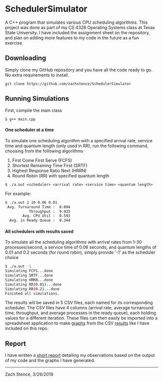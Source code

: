 # SchedulerSimulator
A C++ program that simulates various CPU scheduling algorithms. This project was done as part of my CS 4328 
Operating Systems class at Texas State University. I have included the assignment sheet on the repository, and plan on
adding more features to my code in the future as a fun exercise.

## Downloading
Simply clone my GitHub repository and you have all the code ready to go. No extra requirements to install.

`git clone https://github.com/zachstence/SchedulerSimulator`

## Running Simulations
First, compile the main class

`$ g++ main.cpp`

#### One scheduler at a time
To simulate one scheduling algorithm with a specified arrival rate, service time and quantum length (only used in RR),
run the following command, choosing from the following algorithms
1. First Come First Serve (FCFS)
2. Shortest Remaining Time First (SRTF)
3. Highest Response Ratio Next (HRRN)
4. Round Robin (RR) with specified quantum length

`$ ./a.out <scheduler> <arrival rate> <service time> <quantum length>`

For example:
```bash
$ ./a.out 2 10 0.06 0.01
 Avg. Turnaround Time :  0.094
           Throughput :  9.933
        Avg. CPU Util :  0.593
  Avg. in Ready Queue :  0.344
```

#### All schedulers with results saved
To simulate all the scheduling algorithms with arrival rates from 1-30 processes/second, a service time of 0.06 seconds,
and quantum lengths of 0.01 and 0.2 seconds (for round robin), simply provide '-1' as the scheduler choice
```bash
$ ./a.out -1
Simulating FCFS...done
Simulating SRTF...done
Simulating HRRN...done
Simulating RR(0.01)...done
Simulating RR(0.2)...done
Finished all simulations.
```
The results will be saved in 5 CSV files, each named for its corresponding scheduler. The CSV files have 4 columns
(arrival rate, average turnaround time, throughput, and average processes in the ready queue), each holding values 
for a different iteration. These files can then easily be imported into a spreadsheet application to make 
[graphs](results/graphs/) from the CSV [results](results/) like I have included on this repo.

## Report
I have written a [short report](results/report.pdf) detailing my observations based on the output of my code and the graphs I 
have generated.

------------------------------
Zach Stence, 3/29/2019
